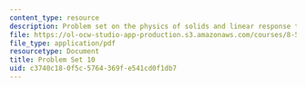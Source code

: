 ```yaml
---
content_type: resource
description: Problem set on the physics of solids and linear response theory.
file: https://ol-ocw-studio-app-production.s3.amazonaws.com/courses/8-512-theory-of-solids-ii-spring-2009/c3740c180f5c5764369fe541cd0f1db7_MIT8_512s09_pset10.pdf
file_type: application/pdf
resourcetype: Document
title: Problem Set 10
uid: c3740c18-0f5c-5764-369f-e541cd0f1db7
---
```

